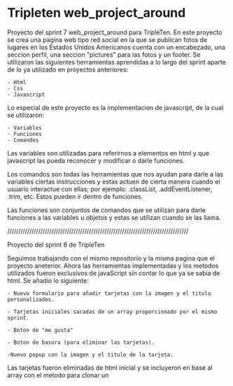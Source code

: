 # Tripleten web_project_around

Proyecto del sprint 7 web_project_around para TripleTen. En este proyecto se crea una pagina web tipo red social en la que se publican fotos de lugares en los Estados Unidos Americanos cuenta con un encabezado, una seccion perfil, una seccion "pictures" para las fotos y un footer. Se utilizaron las siguientes herramientas aprendidas a lo largo del sprint aparte de lo ya utilizado en proyectos anteriores:

    - Html
    - Css
    - Javascript

Lo especial de este proyecto es la implementacion de javascript, de la cual se utilizaron:

    - Variables
    - Funciones
    - Comandos

Las variables son utilizadas para referirnos a elementos en html y que javascript las pueda reconocer y modificar o darle funciones.

Los comandos son todas las herramientas que nos ayudan para darle a las variables ciertas instrucciones y estas actuen de cierta manera cuando el usuario interactue con ellas; por ejemplo: .classList, .addEventListener, .trim, etc. Estos pueden ir dentro de funciones.

Las funciones son conjuntos de comandos que se utilizan para darle funciones a las variables u objetos y estas se utilizan cuando se las llama.

//////////////////////////////////////////////////////////////////////////////////

Proyecto del sprint 8 de TripleTen

Seguimos trabajando con el mismo repositorio y la misma pagina que el proyecto aneterior. Ahora las herramientas implementadas y los metodos utilizados fueron exclusivos de javaScript sin contar lo que ya se sabia de html. Se añadio lo siguiente:

    - Nuevo formulario para añadir tarjetas con la imagen y el titulo personalizados.

    - Tarjetas iniciales sacadas de un array proporcionado por el mismo sprint.

    - Boton de "me gusta"

    - Boton de basura (para eliminar las tarjetas).

    -Nuevo popup con la imagen y el titulo de la tarjeta.

Las tarjetas fueron eliminadas de html inicial y se incluyeron en base al array con el metodo para clonar un <template> "cloneNode".

Las tarjetas que se añadian mediante el formulario utilice el mismo <template> que el utilizado para las tarjetas iniciales.

El boton me gusta fue implementado cambiandole una clase con "classList.toggle"

Utilizando ".remove()" para deshacernos de las tarjetas.

El popup fue implementado sustituyendo en la funcion los valores de las tarjetas para darsela al mismo.

//////////////////////////////////////////////////////////////////////////////////

Proyecto 9 de TripleTen

En este proyecto se continuo trabajando con el mismo respositorio y pagina web de los anteriores 2 sprints. En este caso se incluyeron las validaciones de los formularios entre otros pequeños detalles como son:
    
    - Cerrar los popups con la tecla "Escape"
    - Cerrar los popups haciendo click en el area que no es parte del popup (overlay)

Para la validacion de los formularios utilizamos como base un objeto el cual contenia en los valores de sus claves las clases de las etiquetas correspondientes a los formularios; seguido de ello se crearon funciones que engloban la funcionalidad del validador , convirtiendo en arrays los nodos de lista de formularios y inputs; validando el contenido del input con los atributos en html y asignando clases de css para los estilos en el error y en los botones deshabilitados.

//////////////////////////////////////////////////////////////////////////////////

SPRINT 10: Introduccion a la programacion orientada a objetos 
Proyecto 10

En este proyecto se implementaron clases a nuestra pagina "Around":
    1. Card.js
    2. FormValidator.js

Card
Se creo esta clase para todo lo relacionado a la creacion y elementos de las tarjetas o "cards" de nuestra pagina: El template, los botones, imagenes, titulo, etc. Con ayuda de el "elemento" this.

FormValidator
Esta clase va relacionada a la funcion de las validaciones de formularios.

Ambos cuentan con elementos privados y publicos y cada funcion o metodo hace una cosa.

Tambien se creo el archivo utils.js el cual contiene los controladores de eventos, las constantes y las funciones para abrir y cerrar popups.

Enlace del proyecto:
https://gabo-sruiz.github.io/web_project_around/